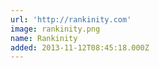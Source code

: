 ```yaml
---
url: 'http://rankinity.com'
image: rankinity.png
name: Rankinity
added: 2013-11-12T08:45:18.000Z
---
```

